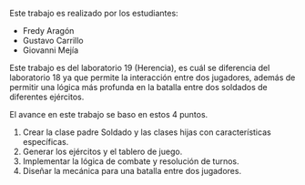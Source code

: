 Este trabajo es realizado por los estudiantes:

- Fredy Aragón
- Gustavo Carrillo
- Giovanni Mejía

Este trabajo es del laboratorio 19 (Herencia), es cuál se diferencia del laboratorio 18 ya que permite la interacción
entre dos jugadores, además de permitir una lógica más profunda en la batalla entre dos soldados de diferentes ejércitos.

El avance en este trabajo se baso en estos 4 puntos.
1. Crear la clase padre Soldado y las clases hijas con características específicas.
2. Generar los ejércitos y el tablero de juego.
3. Implementar la lógica de combate y resolución de turnos.
4. Diseñar la mecánica para una batalla entre dos jugadores.